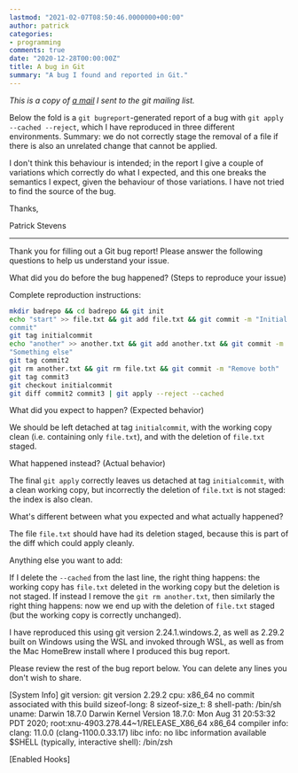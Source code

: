 ```yaml
---
lastmod: "2021-02-07T08:50:46.0000000+00:00"
author: patrick
categories:
- programming
comments: true
date: "2020-12-28T00:00:00Z"
title: A bug in Git
summary: "A bug I found and reported in Git."
---
```


*This is a copy of [a mail](https://lore.kernel.org/git/31599b45-cf4e-be77-22bb-8fa03f0a52d6@patrickstevens.co.uk/) I sent to the git mailing list.*

Below the fold is a `git bugreport`-generated report of a bug with `git apply --cached --reject`, which I have reproduced in three different environments.
Summary: we do not correctly stage the removal of a file if there is also an unrelated change that cannot be applied.

I don't think this behaviour is intended; in the report I give a couple of variations which correctly do what I expected, and this one breaks the semantics I expect, given the behaviour of those variations.
I have not tried to find the source of the bug.

Thanks,

Patrick Stevens

---

Thank you for filling out a Git bug report!
Please answer the following questions to help us understand your issue.

What did you do before the bug happened? (Steps to reproduce your issue)

Complete reproduction instructions:

```bash
mkdir badrepo && cd badrepo && git init
echo "start" >> file.txt && git add file.txt && git commit -m "Initial
commit"
git tag initialcommit
echo "another" >> another.txt && git add another.txt && git commit -m
"Something else"
git tag commit2
git rm another.txt && git rm file.txt && git commit -m "Remove both"
git tag commit3
git checkout initialcommit
git diff commit2 commit3 | git apply --reject --cached
```

What did you expect to happen? (Expected behavior)

We should be left detached at tag `initialcommit`, with the working copy clean (i.e. containing only `file.txt`), and with the deletion of `file.txt` staged.

What happened instead? (Actual behavior)

The final `git apply` correctly leaves us detached at tag `initialcommit`, with a clean working copy, but incorrectly the deletion of `file.txt` is not staged: the index is also clean.

What's different between what you expected and what actually happened?

The file `file.txt` should have had its deletion staged, because this is part of the diff which could apply cleanly.

Anything else you want to add:

If I delete the `--cached` from the last line, the right thing happens: the working copy has `file.txt` deleted in the working copy but the deletion is not staged.
If instead I remove the `git rm another.txt`, then similarly the right thing happens: now we end up with the deletion of `file.txt` staged (but the working copy is correctly unchanged).

I have reproduced this using git version 2.24.1.windows.2, as well as 2.29.2 built on Windows using the WSL and invoked through WSL, as well as from the Mac HomeBrew install where I produced this bug report.

Please review the rest of the bug report below.
You can delete any lines you don't wish to share.

[System Info]
git version:
git version 2.29.2
cpu: x86_64
no commit associated with this build
sizeof-long: 8
sizeof-size_t: 8
shell-path: /bin/sh
uname: Darwin 18.7.0 Darwin Kernel Version 18.7.0: Mon Aug 31 20:53:32
PDT 2020; root:xnu-4903.278.44~1/RELEASE_X86_64 x86_64
compiler info: clang: 11.0.0 (clang-1100.0.33.17)
libc info: no libc information available
$SHELL (typically, interactive shell): /bin/zsh


[Enabled Hooks]

